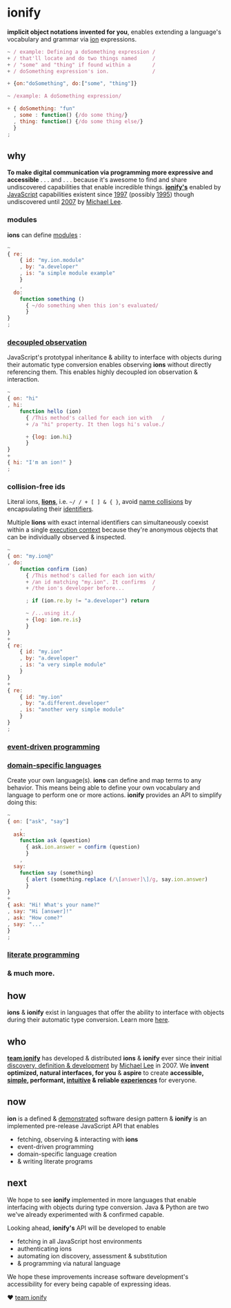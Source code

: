 # ionify

**implicit object notations invented for you**, enables extending a language's vocabulary and grammar via
[ion](https://github.com/ionify/ionify/blob/public/info/ion.md) expressions.


```javascript
~ / example: Defining a doSomething expression /
+ / that'll locate and do two things named     /
+ / "some" and "thing" if found within a       /
+ / doSomething expression's ion.              /

+ {on:"doSomething", do:["some", "thing"]}

~ /example: A doSomething expression/

+ { doSomething: "fun"
  , some : function() {/do some thing/}
  , thing: function() {/do some thing else/}
  }
;
```


## why

**To make digital communication via programming more expressive and accessible** . . . and . . . because it's awesome to find and share undiscovered capabilities that enable incredible things. **[ionify's](https://github.com/ionify/ionify/)**
enabled by [JavaScript](https://en.wikipedia.org/wiki/JavaScript) capabilities existent since
[1997](http://www.ecma-international.org/publications/files/ECMA-ST-ARCH/ECMA-262,%201st%20edition,%20June%201997.pdf)
(possibly
[1995](https://web.archive.org/web/20070916144913/http://wp.netscape.com/newsref/pr/newsrelease67.html)) though undiscovered until [2007](https://github.com/ionify/ionify/blob/public/info/story.md) by
[Michael Lee](http://twitter.com/iskitz).


### modules

**ions** can define [modules](https://en.wikipedia.org/wiki/Modular_programming)
:

```javascript
~
{ re:
    { id: "my.ion.module"
    , by: "a.developer"
    , is: "a simple module example"
    }
    ,
  do:
    function something ()
      { ~/do something when this ion's evaluated/
      }
}
;
```


### [decoupled observation](https://en.wikipedia.org/wiki/Observer_pattern)

JavaScript's prototypal inheritance & ability to interface with objects during
their automatic type conversion enables observing **ions** without directly
referencing them. This enables highly decoupled ion observation & interaction.

```javascript
~
{ on: "hi"
, hi:
    function hello (ion)
      { /This method's called for each ion with   /
      + /a "hi" property. It then logs hi's value./

      + {log: ion.hi}
      }
}
+
{ hi: "I'm an ion!" }
;
```


### collision-free ids

Literal ions,
[**lions**](https://github.com/ionify/ionify/blob/public/info/ion.md#form),
i.e. `~/ / + [ ] & { }`, avoid
[name collisions](https://en.wikipedia.org/wiki/Name_collision) by encapsulating
their
[identifiers](https://en.m.wikipedia.org/wiki/Identifier#In_computer_languages).

Multiple **lions** with exact internal identifiers can simultaneously coexist
within a single
[execution context](http://www.ecma-international.org/ecma-262/6.0/index.html#sec-execution-contexts)
because they're anonymous objects that can be individually observed & inspected.


```javascript
~
{ on: "my.ion@"
, do:
    function confirm (ion)
      { /This method's called for each ion with/
      + /an id matching "my.ion". It confirms  /
      + /the ion's developer before...         /

      ; if (ion.re.by != "a.developer") return

      ~ /...using it./
      + {log: ion.re.is}
      }
}
+
{ re:
    { id: "my.ion"
    , by: "a.developer"
    , is: "a very simple module"
    }
}
+
{ re:
    { id: "my.ion"
    , by: "a.different.developer"
    , is: "another very simple module"
    }
}
;
```

### [event-driven programming](https://en.wikipedia.org/wiki/Event-driven_programming)


### [domain-specific languages](https://en.wikipedia.org/wiki/Domain-specific_language)

Create your own language(s). **ions** can define and map terms to any behavior. This means
being able to define your own vocabulary and language to perform one or more actions. **ionify** provides an API to simplify doing this:

```javascript
~
{ on: ["ask", "say"]
    ,
  ask:
    function ask (question)
      { ask.ion.answer = confirm (question)
      }
    ,
  say:
    function say (something)
      { alert (something.replace (/\[answer]\]/g, say.ion.answer)
      }
}
+
{ ask: "Hi! What's your name?"
, say: "Hi [answer]!"
, ask: "How come?"
, say: "..."
}
;
```

### [literate programming](https://en.wikipedia.org/wiki/Literate_programming)

### & much more.


## how

**ions** & **ionify** exist in languages that offer  the ability to interface
with objects during their automatic type conversion. Learn more
[here](https://github.com/ionify/ionify/blob/public/info/ion.md).


## who

**[team ionify](https://github.com/orgs/ionify/people)** has developed &
distributed **ions** & **ionify** ever since their initial
[discovery, definition & development](https://github.com/ionify/ionify/blob/public/info/story.md)
by [Michael Lee](http://twitter.com/iskitz) in 2007. We **invent optimized,
natural interfaces, for you** & **aspire** to create **accessible,
[simple](https://rawgit.com/ionified/anemojii-ions.iskitz.net/public/),
performant,
[intuitive](https://github.com/ionified/jeni-ions.iskitz.net/blob/public/jeni.play.js)
& reliable [experiences](http://ionified.net)** for everyone.


## now

**ion** is a defined & [demonstrated](http://ionified.net/) software design
pattern & **ionify** is an implemented pre-release JavaScript API that enables

+ fetching, observing & interacting with **ions**
+ event-driven programming
+ domain-specific language creation
+ & writing literate programs


## next

We hope to see **ionify** implemented in more languages that enable interfacing
with objects during type conversion. Java & Python are two we've already
experimented with & confirmed capable.

Looking ahead, **ionify's** API will be developed to enable

+ fetching in all JavaScript host environments
+ authenticating ions
+ automating ion discovery, assessment & substitution
+ & programming via natural language

We hope these improvements increase software development's accessibility for
every being capable of expressing ideas.

❤️ [team ionify](https://github.com/orgs/ionify/people)